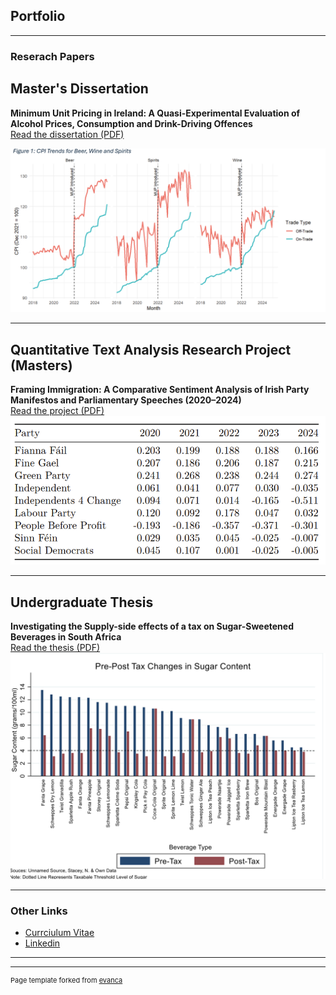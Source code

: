 ## Portfolio

---

### Reserach Papers

## Master's Dissertation
**Minimum Unit Pricing in Ireland: A Quasi-Experimental Evaluation of Alcohol Prices, Consumption and Drink-Driving Offences**  
[Read the dissertation (PDF)](pdf/Dissertation_Final_Draft.pdf)  

![MUP Ireland Screenshot](images/mup-screenshot.png)

---

## Quantitative Text Analysis Research Project  (Masters)
**Framing Immigration: A Comparative Sentiment Analysis of Irish Party Manifestos and Parliamentary Speeches (2020–2024)**  
[Read the project (PDF)](pdf/QTA-Final-Markdown-File-New.pdf)  
![QTA Screenshot](images/qta.png)

---

## Undergraduate Thesis  
**Investigating the Supply-side effects of a tax on Sugar-Sweetened Beverages in South Africa**  
[Read the thesis (PDF)](pdf/Thesis_Final.pdf)  
![Sugar SSB graph](images/sugar.png)

---

### Other Links

- [Currciulum Vitae](https://github.com/dheneck/dheneck.github.io/blob/master/pdf/New%20CV%20PDF.pdf)
- [Linkedin](https://www.linkedin.com/in/daniel-heneck-049b28113/)

---




---
<p style="font-size:11px">Page template forked from <a href="https://github.com/evanca/quick-portfolio">evanca</a></p>
<!-- Remove above link if you don't want to attibute -->
